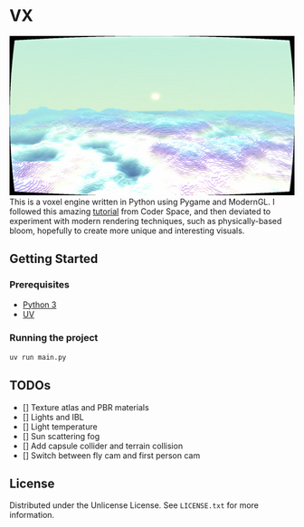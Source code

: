 # VX
![voxel engine screenshot](.github/media/screenshot.PNG)
This is a voxel engine written in Python using Pygame and ModernGL. I followed this amazing [tutorial](https://www.youtube.com/watch?v=Ab8TOSFfNp4) from Coder Space, and then deviated to experiment with modern rendering techniques, such as physically-based bloom, hopefully to create more unique and interesting visuals.

## Getting Started
### Prerequisites
- [Python 3](https://www.python.org/downloads/)
- [UV](https://docs.astral.sh/uv/)
### Running the project
```sh
uv run main.py
```

## TODOs
- [] Texture atlas and PBR materials
- [] Lights and IBL
- [] Light temperature
- [] Sun scattering fog
- [] Add capsule collider and terrain collision
- [] Switch between fly cam and first person cam


## License
Distributed under the Unlicense License. See `LICENSE.txt` for more information.